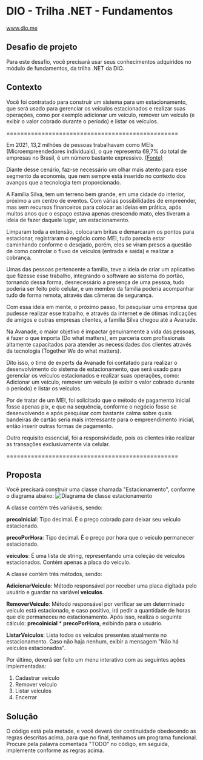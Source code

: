 # DIO - Trilha .NET - Fundamentos
www.dio.me

## Desafio de projeto
Para este desafio, você precisará usar seus conhecimentos adquiridos no módulo de fundamentos, da trilha .NET da DIO.

## Contexto
Você foi contratado para construir um sistema para um estacionamento, que será usado para gerenciar os veículos estacionados e realizar suas operações, como por exemplo adicionar um veículo, remover um veículo (e exibir o valor cobrado durante o período) e listar os veículos.

=================================================

Em 2021, 13,2 milhões de pessoas trabalhavam como MEIs (Microempreendedores individuais), o que representa 69,7% do total de empresas no Brasil, é um número bastante expressivo. [(Fonte)](https://encurtador.com.br/dyAV2)

Diante desse cenário, faz-se necessário um olhar mais atento para esse segmento da economia, que nem sempre está inserido no contexto dos avanços que a tecnologia tem proporcionado.

A Família Silva, tem um terreno bem grande, em uma cidade do interior, próximo a um centro de eventos. Com várias possibilidades de empreender, mas sem recursos financeiros para colocar as ideias em prática, após muitos anos que o espaço estava apenas crescendo mato, eles tiveram a ideia de fazer daquele lugar, um estacionamento.

Limparam toda a extensão, colocaram britas e demarcaram os pontos para estacionar, registraram o negócio como MEI, tudo parecia estar caminhando conforme o desejado, porém, eles se viram presos a questão de como controlar o fluxo de veículos (entrada e saída) e realizar a cobrança.

Umas das pessoas pertencente a família, teve a ideia de criar um aplicativo que fizesse esse trabalho, integrando o software ao sistema do portão, tornando dessa forma, desnecessário a presença de uma pessoa, tudo poderia ser feito pelo celular, e um membro da família poderia acompanhar tudo de forma remota, através das câmeras de segurança.

Com essa ideia em mente, o próximo passo, foi pesquisar uma empresa que pudesse realizar esse trabalho, e através da internet e de ótimas indicações de amigos e outras empresas clientes, a família Silva chegou até a Avanade.

Na Avanade, o maior objetivo é impactar genuinamente a vida das pessoas, é fazer o que importa (Do what matters), em parceria com profissionais altamente capacitados para atender as necessidades dos clientes através da tecnologia (Together We do what matters).

Dito isso, o time de experts da Avanade foi contatado para realizar o desenvolvimento do sistema de estacionamento, que será usado para gerenciar os veículos estacionados e realizar suas operações, como: Adicionar um veículo, remover um veículo (e exibir o valor cobrado durante o período) e listar os veículos.

Por de tratar de um MEI, foi solicitado que o método de pagamento inicial fosse apenas pix, e que na sequência, conforme o negócio fosse se desenvolvendo e após pesquisar com bastante calma sobre quais bandeiras de cartão seria mais interessante para o empreendimento inicial, então inserir outras formas de pagamento.

Outro requisito essencial, foi a responsividade, pois os clientes irão realizar as transações exclusivamente via celular.

=================================================

## Proposta
Você precisará construir uma classe chamada "Estacionamento", conforme o diagrama abaixo:
![Diagrama de classe estacionamento](diagrama_classe_estacionamento.png)

A classe contém três variáveis, sendo:

**precoInicial**: Tipo decimal. É o preço cobrado para deixar seu veículo estacionado.

**precoPorHora**: Tipo decimal. É o preço por hora que o veículo permanecer estacionado.

**veiculos**: É uma lista de string, representando uma coleção de veículos estacionados. Contém apenas a placa do veículo.

A classe contém três métodos, sendo:

**AdicionarVeiculo**: Método responsável por receber uma placa digitada pelo usuário e guardar na variável **veiculos**.

**RemoverVeiculo**: Método responsável por verificar se um determinado veículo está estacionado, e caso positivo, irá pedir a quantidade de horas que ele permaneceu no estacionamento. Após isso, realiza o seguinte cálculo: **precoInicial** * **precoPorHora**, exibindo para o usuário.

**ListarVeiculos**: Lista todos os veículos presentes atualmente no estacionamento. Caso não haja nenhum, exibir a mensagem "Não há veículos estacionados".

Por último, deverá ser feito um menu interativo com as seguintes ações implementadas:
1. Cadastrar veículo
2. Remover veículo
3. Listar veículos
4. Encerrar

## Solução
O código está pela metade, e você deverá dar continuidade obedecendo as regras descritas acima, para que no final, tenhamos um programa funcional. Procure pela palavra comentada "TODO" no código, em seguida, implemente conforme as regras acima.
